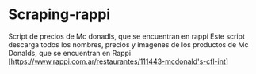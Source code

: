 # Scraping-rappi
Script de precios de Mc donadls, que se encuentran en rappi
Este script descarga todos los nombres, precios y imagenes de los productos de Mc Donalds, que se encuentran en Rappi [https://www.rappi.com.ar/restaurantes/111443-mcdonald's-cfl-int]
